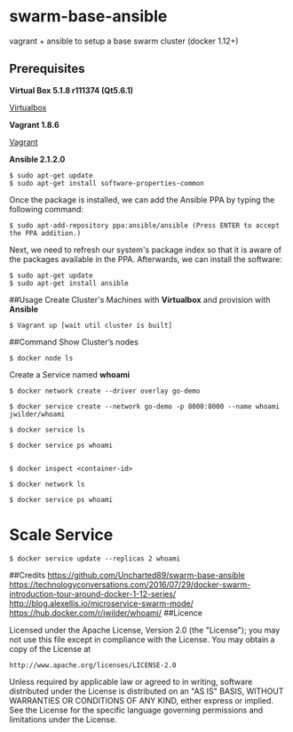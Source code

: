 # swarm-base-ansible
vagrant + ansible to setup a base swarm cluster (docker 1.12+)

## Prerequisites
**Virtual Box 5.1.8 r111374 (Qt5.6.1)**

[Virtualbox](https://www.virtualbox.org/wiki/Linux_Downloads)

**Vagrant 1.8.6**

[Vagrant](https://www.vagrantup.com/downloads.html)


**Ansible 2.1.2.0**

	$ sudo apt-get update
	$ sudo apt-get install software-properties-common
Once the package is installed, we can add the Ansible PPA by typing the following command:

	$ sudo apt-add-repository ppa:ansible/ansible (Press ENTER to accept the PPA addition.)
Next, we need to refresh our system's package index so that it is aware of the packages available in the PPA. Afterwards, we can install the software:

	$ sudo apt-get update
	$ sudo apt-get install ansible

##Usage
Create Cluster's Machines with **Virtualbox** and provision with **Ansible**

	$ Vagrant up [wait util cluster is built]


##Command
Show Cluster’s nodes

	$ docker node ls


Create a Service named **whoami**

	$ docker network create --driver overlay go-demo

	$ docker service create --network go-demo -p 8000:8000 --name whoami  jwilder/whoami 

	$ docker service ls

	$ docker service ps whoami


	$ docker inspect <container-id>

	$ docker network ls

	$ docker service ps whoami


# Scale Service
	$ docker service update --replicas 2 whoami

##Credits
	https://github.com/Uncharted89/swarm-base-ansible
	https://technologyconversations.com/2016/07/29/docker-swarm-introduction-tour-around-docker-1-12-series/
	http://blog.alexellis.io/microservice-swarm-mode/
	https://hub.docker.com/r/jwilder/whoami/
##Licence


Licensed under the Apache License, Version 2.0 (the "License"); you may not use this file except in compliance with the License. You may obtain a copy of the License at

	http://www.apache.org/licenses/LICENSE-2.0

Unless required by applicable law or agreed to in writing, software distributed under the License is distributed on an "AS IS" BASIS, WITHOUT WARRANTIES OR CONDITIONS OF ANY KIND, either express or implied. See the License for the specific language governing permissions and limitations under the License.
